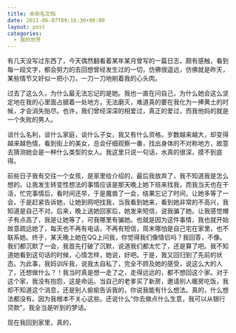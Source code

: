 ```yaml
---
title: 未命名文档
date: 2011-06-07T09:16:30+00:00
layout: post
categories:
  - 我的世界
---
```

有几天没写过东西了，今天偶然翻看着某年某月曾写的一篇日志，颇有感触，看到每一段文字，都会努力的去回想曾经发生过的一切，仿佛很遥远，仿佛就是昨天，某些情节又好似一把小刀，一刀一刀地剜着我的心头肉。

过去了这么久，为什么最无法忘记的是她。我也一直在问自己，为什么她会这么坚定地在我的心里面占据着一处地方，无法磨灭，难道真的要在我化为一捧黄土的时候，才会消失贻尽。也许，我们曾经深深的相爱过，真正的爱过，而我他妈的就是一个失败的男人。

谈什么名利，谈什么家庭，谈什么子女，我又有什么资格。岁数越来越大，却变得越来越色情，看到街上的美女，总会仔细观察一番，找出身体的不对称地方，故意去猜测她会是一种什么类型的女人。我这里只说一句话，水真的很深，摸不到底得。
<!--more-->

前些日子我有交往一个女孩，是家里给介绍的，最后我放弃了，我不知道我是怎么想的。让我发生转变性想法的事情应该是那天晚上她下班来找我，而我当天也在干活，忙完事情后，看时间还早，于是魔兽了一会，结果忘记了时间，让她多等了一会，于是赶紧告诉她，让她到网吧找我，当我看到她来，看到她非常的不高兴，我知道是自己不对。后来，晚上送她回家后，她发来短信，说我骗了她。让我感觉帽子有点高了，我是让她等了，可我哪里有骗她。也就是因为这件事情，我也就开始故意疏远她了，每天也不再有电话，不再有短信，周末哪怕是自己宅在家里，也不联系她。终于，某天晚上她在QQ上问我，你觉得我们像情侣吗？我回答，不像。我们都沉默了一会，我首先打破了沉默，说道我们都太忙了，还是算了吧。我不知道她看到这句话的时候，心情怎样，她说，好吧。于是，我又回归到了先前的状态。为此事，我妈训斥我，说我太自私了，完全不顾及她的感受，说这么大的人了，还想做什么？！我当时真是想一走了之，走得远远的，都不想回这个家。对于这个家，我没有抱怨，这是命运。当自己的老爹买了新房，邀请别人暖房吃饭，我却不知道这个消息，还是别人偷偷告诉我的，你说我能有什么想法。真的，什么想法都没有。因为我根本不关心这些。还说什么“你去做点什么生意，我可以从银行贷款”，我全当是听到的梦话。

现在我回到家里，真的，